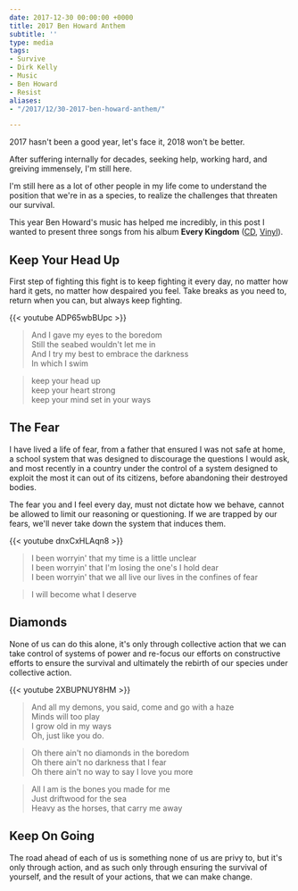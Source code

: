 ```yaml
---
date: 2017-12-30 00:00:00 +0000
title: 2017 Ben Howard Anthem
subtitle: ''
type: media
tags:
- Survive
- Dirk Kelly
- Music
- Ben Howard
- Resist
aliases:
- "/2017/12/30-2017-ben-howard-anthem/"

---
```

2017 hasn't been a good year, let's face it, 2018 won't be better.

After suffering internally for decades, seeking help, working hard, and greiving immensely, I'm still here.

I'm still here as a lot of other people in my life come to understand the position that we're in as a species, to realize the challenges that threaten our survival.

This year Ben Howard's music has helped me incredibly, in this post I wanted to present three songs from his album **Every Kingdom** ([CD](https://store.benhowardmusic.co.uk/*/Music/Every-Kingdom-Standard-CD/4NVW04V3000), [Vinyl](https://store.benhowardmusic.co.uk/*/Music/Every-Kingdom-Vinyl/4RMZ04V3000)).

## Keep Your Head Up

First step of fighting this fight is to keep fighting it every day, no matter how hard it gets, no matter how despaired you feel. Take breaks as you need to, return when you can, but always keep fighting.

{{< youtube ADP65wbBUpc >}}

> And I gave my eyes to the boredom<br/>
> Still the seabed wouldn't let me in<br/>
> And I try my best to embrace the darkness<br/>
> In which I swim<br/>

> keep your head up<br/>
> keep your heart strong<br/>
> keep your mind set in your ways<br/>

## The Fear

I have lived a life of fear, from a father that ensured I was not safe at home, a school system that was designed to discourage the questions I would ask, and most recently in a country under the control of a system designed to exploit the most it can out of its citizens, before abandoning their destroyed bodies.

The fear you and I feel every day, must not dictate how we behave, cannot be allowed to limit our reasoning or questioning. If we are trapped by our fears, we'll never take down the system that induces them.

{{< youtube dnxCxHLAqn8 >}}

> I been worryin' that my time is a little unclear<br/>
> I been worryin' that I'm losing the one's I hold dear<br/>
> I been worryin' that we all live our lives in the confines of fear<br/>

> I will become what I deserve<br/>

## Diamonds

None of us can do this alone, it's only through collective action that we can take control of systems of power and re-focus our efforts on constructive efforts to ensure the survival and ultimately the rebirth of our species under collective action.

{{< youtube 2XBUPNUY8HM >}}

> And all my demons, you said, come and go with a haze<br/>
> Minds will too play<br/>
> I grow old in my ways<br/>
> Oh, just like you do.<br/>

> Oh there ain't no diamonds in the boredom<br/>
> Oh there ain't no darkness that I fear<br/>
> Oh there ain't no way to say I love you more<br/>

> All I am is the bones you made for me<br/>
> Just driftwood for the sea<br/>
> Heavy as the horses, that carry me away<br/>

## Keep On Going

The road ahead of each of us is something none of us are privy to, but it's only through action, and as such only through ensuring the survival of yourself, and the result of your actions, that we can make change.

<!--

### [Lifeline Australia](https://www.lifeline.org.au/)

### [USA Suicide Hotlines](http://www.suicide.org/suicide-hotlines.html)

### [International Suicide Hotlines](http://www.suicide.org/international-suicide-hotlines.html)

-->
